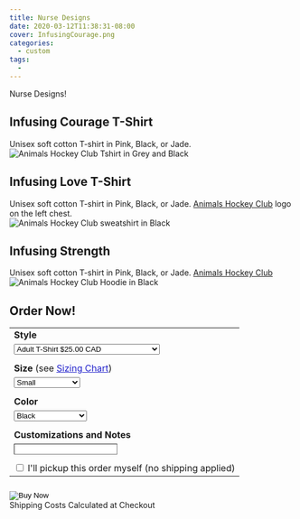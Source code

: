 ```yaml
---
title: Nurse Designs
date: 2020-03-12T11:38:31-08:00
cover: InfusingCourage.png
categories:
  - custom
tags:
  -
---
```


Nurse Designs!

<!--more-->


## Infusing Courage T-Shirt 
Unisex soft cotton T-shirt in Pink, Black, or Jade.  
![Animals Hockey Club Tshirt in Grey and Black](animals-tshirt.jfif "Animals Hockey Club Tshirt in Grey and Black")

## Infusing Love T-Shirt
Unisex soft cotton T-shirt in Pink, Black, or Jade. [Animals Hockey Club](https://www.instagram.com/animalshockeyclub/) logo on the left chest.  
![Animals Hockey Club sweatshirt in Black](animals-sweater.jfif "Animals Hockey Club sweatshirt in Black")

## Infusing Strength
Unisex soft cotton T-shirt in Pink, Black, or Jade.  [Animals Hockey Club](https://www.instagram.com/animalshockeyclub/) 
![Animals Hockey Club Hoodie in Black](animals-hoodies.jfif "Animals Hockey Club Hoodie in Black")



<h2 id="order_now"> Order Now!</h2>
<form action="https://www.paypal.com/cgi-bin/webscr" method="post" target="_top">
  <input type="hidden" name="cmd" value="_s-xclick" />
  <input type="hidden" id="hosted_button_id" name="hosted_button_id" value="A2BTZSU4V56LU" />
  <table class="not-prose">
    <tr>
      <td>
        <input type="hidden" name="on0" value="Style"/>
        <strong>Style</strong>
      </td>
    </tr>
    <tr>
      <td>
        <select id="os0" name="os0" class="input input-bordered" style="appearance:auto; -webkit-appearance: auto" onChange="updateItemName()">
           <option value="Adult T-Shirt">
            Adult T-Shirt $25.00 CAD
          </option>
          <option value="Adult Crewneck">
            Adult Crewneck Sweatshirt $40.00 CAD
          </option>
        </select>
      </td>
    </tr>
    <tr>
      <td style="padding-top:10px">
        <input type="hidden" name="on1" value="Size"/>
        <strong>Size</strong> (see <a target="_blank" style="color:#22c;" href="/sizing-chart/">Sizing Chart</a>)
      </td>
    </tr>
    <tr>
      <td>
        <select id="os1" name="os1" class="input input-bordered" style="appearance:auto; -webkit-appearance: auto" onChange="updateItemName()">
          <option value="XS">
            XS - T-shirt only
          </option>
          <option value="Small" selected>
            Small
          </option>
          <option value="Medium">
            Medium
          </option>
          <option value="Large">
            Large
          </option>
          <option value="XL">
            XL
          </option>
          <option value="2XL">
            2XL
          </option>
          <option value="3XL">
            3XL
          </option>
        </select>
      </td>
    </tr>
    <tr>
      <td style="padding-top:10px">
        <input type="hidden" name="on2" value="Color"/>
        <strong>Color</strong>
      </td>
    </tr>
    <tr>
      <td>
        <select id="os2" name="os2" class="input input-bordered" style="appearance:auto; -webkit-appearance: auto" onChange="updateItemName()">
          <option value="Black" selected>
            Black
          </option>
          <option value="Grey" >
            Grey (T-shirt only)
          </option>
        </select>
      </td>
    </tr>
    <tr>
      <td style="padding-top:10px">
        <input type="hidden" name="on3" value="Customizations and Notes"/>
      <strong>Customizations and Notes</strong>
      </td>
    </tr>
    <tr>
      <td>
        <input type="text" name="os3" style="border-width:1px" maxLength="500" class="input input-bordered"/>
      </td>
    </tr>
    <tr>
      <td style="padding-top:10px">
        <input type="checkbox" name="local-pickup" onClick="toggleLocalPickup()"/> I'll pickup this order myself (no shipping applied)
        <input type="hidden" id="no_shipping" name="no_shipping" value=2 />
      </td>
    </tr>

  </table>
  <input type="hidden" id ="item_name" name="item_name" value="Animals Hockey">
  <input type="hidden" id ="os4" name="os4" value="HAnimals Hockey">
  <input type="hidden" name="currency_code" value="CAD" />
  <input style="margin-top:10px" type="image" src="https://www.paypalobjects.com/en_US/i/btn/btn_buynowCC_LG.gif" border="0" name="submit" title="PayPal - The safer, easier way to pay online!" alt="Buy Now" onClick="updateItemName()"/>
  <div>Shipping Costs Calculated at Checkout</div>
  <script>
    let designName = document.getElementById("title");
    let designNameField = document.getElementById("os4");
    designNameField.setAttribute('value',designName.innerText)
    function updateItemName() {
      let design = document.getElementById("title");
      let shirtStyle = document.getElementById("os0");
      let shirtSize = document.getElementById("os1");
      let shirtColor = document.getElementById("os2");
      let itemName = document.getElementById("item_name");
      console.log(
        design.innerText + " " + 
        shirtSize.options[shirtSize.selectedIndex].value + " " + 
        shirtColor.options[shirtColor.selectedIndex].value + " " + 
        shirtStyle.options[shirtStyle.selectedIndex].value
      )
      itemName.setAttribute('value', 
        design.innerText + " " + 
        shirtSize.options[shirtSize.selectedIndex].value + " " + 
        shirtColor.options[shirtColor.selectedIndex].value + " " + 
        shirtStyle.options[shirtStyle.selectedIndex].value
      )
    }
    function toggleLocalPickup() {
      const shippingButtonID="A2BTZSU4V56LU"
      const freeShippingButtonID="NYYVRJTNVXB74"
      let shippingState = document.getElementById("hosted_button_id");
      let shippingPrompt = document.getElementById("no_shipping");
      if (shippingState.value == shippingButtonID) {
        shippingState.setAttribute('value',freeShippingButtonID)
        shippingPrompt.setAttribute('value',1)
      } else {
        shippingState.setAttribute('value',shippingButtonID)
        shippingPrompt.setAttribute('value',2)
      }
      return true
    }
  </script>
